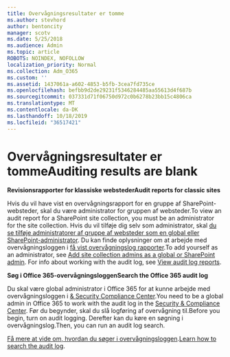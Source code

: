 ```yaml
---
title: Overvågningsresultater er tomme
ms.author: stevhord
author: bentoncity
manager: scotv
ms.date: 5/25/2018
ms.audience: Admin
ms.topic: article
ROBOTS: NOINDEX, NOFOLLOW
localization_priority: Normal
ms.collection: Adm_O365
ms.custom: ''
ms.assetid: 1437061a-a602-4853-b5fb-3cea7fd735ce
ms.openlocfilehash: befbb9d2de29231f5346284485aa55613d4f687b
ms.sourcegitcommit: 037331d71f06750d972c0b6278b23bb15c4806ca
ms.translationtype: MT
ms.contentlocale: da-DK
ms.lasthandoff: 10/18/2019
ms.locfileid: "36517421"
---
```

# <a name="auditing-results-are-blank"></a><span data-ttu-id="0b421-102">Overvågningsresultater er tomme</span><span class="sxs-lookup"><span data-stu-id="0b421-102">Auditing results are blank</span></span>

 <span data-ttu-id="0b421-103">**Revisionsrapporter for klassiske websteder**</span><span class="sxs-lookup"><span data-stu-id="0b421-103">**Audit reports for classic sites**</span></span>
  
<span data-ttu-id="0b421-104">Hvis du vil have vist en overvågningsrapport for en gruppe af SharePoint-websteder, skal du være administrator for gruppen af websteder.</span><span class="sxs-lookup"><span data-stu-id="0b421-104">To view an audit report for a SharePoint site collection, you must be an administrator for the site collection.</span></span> <span data-ttu-id="0b421-105">Hvis du vil tilføje dig selv som administrator, skal [du se tilføje administratorer af gruppe af websteder som en global eller SharePoint-administrator](https://go.microsoft.com/fwlink/?linkid=869390). Du kan finde oplysninger om at arbejde med overvågningsloggen i [få vist overvågningslog rapporter](https://go.microsoft.com/fwlink/?linkid=395237).</span><span class="sxs-lookup"><span data-stu-id="0b421-105">To add yourself as an administrator, see [Add site collection admins as a global or SharePoint admin](https://go.microsoft.com/fwlink/?linkid=869390). For info about working with the audit log, see [View audit log reports](https://go.microsoft.com/fwlink/?linkid=395237).</span></span> 
  
 <span data-ttu-id="0b421-106">**Søg i Office 365-overvågningsloggen**</span><span class="sxs-lookup"><span data-stu-id="0b421-106">**Search the Office 365 audit log**</span></span>
  
<span data-ttu-id="0b421-107">Du skal være global administrator i Office 365 for at kunne arbejde med overvågningsloggen i [ &amp; Security Compliance Center](https://protection.office.com).</span><span class="sxs-lookup"><span data-stu-id="0b421-107">You need to be a global admin in Office 365 to work with the audit log in the [Security &amp; Compliance Center](https://protection.office.com).</span></span> <span data-ttu-id="0b421-108">Før du begynder, skal du slå logføring af overvågning til.</span><span class="sxs-lookup"><span data-stu-id="0b421-108">Before you begin, turn on audit logging.</span></span> <span data-ttu-id="0b421-109">Derefter kan du køre en søgning i overvågningslog.</span><span class="sxs-lookup"><span data-stu-id="0b421-109">Then, you can run an audit log search.</span></span> 
  
<span data-ttu-id="0b421-110">[Få mere at vide om, hvordan du søger i overvågningsloggen](https://go.microsoft.com/fwlink/?linkid=708432).</span><span class="sxs-lookup"><span data-stu-id="0b421-110">[Learn how to search the audit log](https://go.microsoft.com/fwlink/?linkid=708432).</span></span>
  

